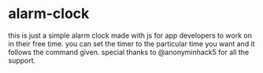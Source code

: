 # alarm-clock
this is just a simple alarm clock made with js for app developers to work on in their free time.
you can set the timer to the particular time you want and it follows the command given.
special thanks to @anonyminhack5 for all the support.
